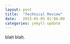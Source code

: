 ```yaml
---
layout: post
title:  "Technical Review"
date:   2015-05-05 01:06:00
categories: jekyll update
---
```

blah blah.
